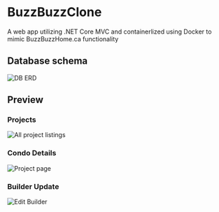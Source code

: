 # BuzzBuzzClone
A web app utilizing .NET Core MVC and containerlized using Docker to mimic BuzzBuzzHome.ca functionality


## Database schema
![DB ERD](https://i.ibb.co/NprHm7S/Main-1.png)

## Preview

### Projects
![All project listings](https://i.ibb.co/h8vpGdG/Screenshot-from-2020-11-03-14-43-17.png)

### Condo Details
![Project page](https://i.ibb.co/X4GZnxC/shotwelltest.png)

### Builder Update
![Edit Builder](https://i.ibb.co/gP9KNrh/Screenshot-from-2020-11-03-14-45-35.png)